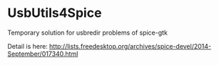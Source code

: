 UsbUtils4Spice
==============

Temporary solution for usbredir problems of spice-gtk

Detail is here: http://lists.freedesktop.org/archives/spice-devel/2014-September/017340.html
